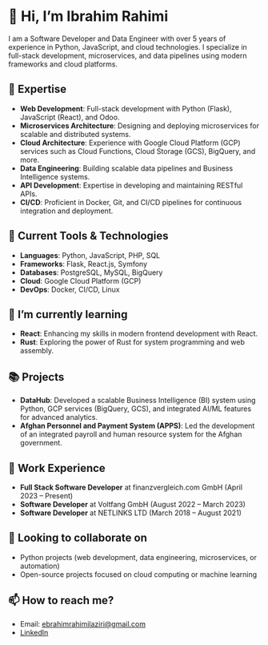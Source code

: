 # 👋 Hi, I’m Ibrahim Rahimi

I am a Software Developer and Data Engineer with over 5 years of experience in Python, JavaScript, and cloud technologies. I specialize in full-stack development, microservices, and data pipelines using modern frameworks and cloud platforms.

## 🚀 Expertise
- **Web Development**: Full-stack development with Python (Flask), JavaScript (React), and Odoo.
- **Microservices Architecture**: Designing and deploying microservices for scalable and distributed systems.
- **Cloud Architecture**: Experience with Google Cloud Platform (GCP) services such as Cloud Functions, Cloud Storage (GCS), BigQuery, and more.
- **Data Engineering**: Building scalable data pipelines and Business Intelligence systems.
- **API Development**: Expertise in developing and maintaining RESTful APIs.
- **CI/CD**: Proficient in Docker, Git, and CI/CD pipelines for continuous integration and deployment.

## 🔧 Current Tools & Technologies
- **Languages**: Python, JavaScript, PHP, SQL
- **Frameworks**: Flask, React.js, Symfony
- **Databases**: PostgreSQL, MySQL, BigQuery
- **Cloud**: Google Cloud Platform (GCP)
- **DevOps**: Docker, CI/CD, Linux

## 🌱 I’m currently learning
- **React**: Enhancing my skills in modern frontend development with React.
- **Rust**: Exploring the power of Rust for system programming and web assembly.

## 📚 Projects
- **DataHub**: Developed a scalable Business Intelligence (BI) system using Python, GCP services (BigQuery, GCS), and integrated AI/ML features for advanced analytics.
- **Afghan Personnel and Payment System (APPS)**: Led the development of an integrated payroll and human resource system for the Afghan government.

## 💼 Work Experience
- **Full Stack Software Developer** at finanzvergleich.com GmbH (April 2023 – Present)
- **Software Developer** at Voltfang GmbH (August 2022 – March 2023)
- **Software Developer** at NETLINKS LTD (March 2018 – August 2021)

## 💞️ Looking to collaborate on
- Python projects (web development, data engineering, microservices, or automation)
- Open-source projects focused on cloud computing or machine learning

## 📫 How to reach me?
- Email: ebrahimrahimilaziri@gmail.com
- [LinkedIn](https://www.linkedin.com/in/ibrahim-rahimi)

<!---
ibrahimrahimi/ibrahimrahimi is a ✨ special ✨ repository because its `README.md` (this file) appears on your GitHub profile.
--->
